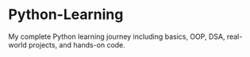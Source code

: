 # Python-Learning
My complete Python learning journey including basics, OOP, DSA, real-world projects, and hands-on code.
